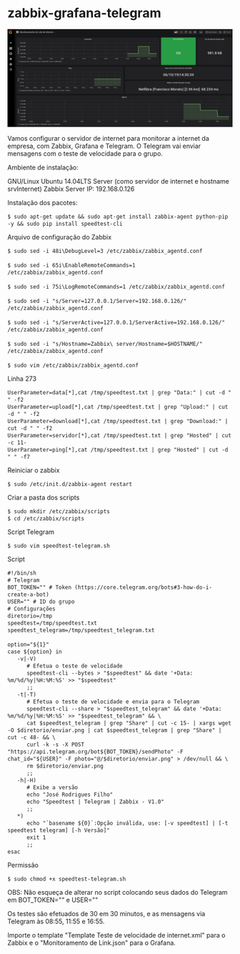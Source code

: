 # zabbix-grafana-telegram

<img src=MonitoramentoV1.0.png/></a>

Vamos configurar o servidor de internet para monitorar a internet da empresa, com Zabbix, Grafana e Telegram. O Telegram vai enviar mensagens com o teste de velocidade para o grupo.

Ambiente de instalação: 

GNU/Linux Ubuntu 14.04LTS Server (como servidor de internet e hostname srvInternet)
Zabbix Server IP: 192.168.0.126

Instalação dos pacotes:

    $ sudo apt-get update && sudo apt-get install zabbix-agent python-pip -y && sudo pip install speedtest-cli 
    
Arquivo de configuração do Zabbix

    $ sudo sed -i 48i\DebugLevel=3 /etc/zabbix/zabbix_agentd.conf

    $ sudo sed -i 65i\EnableRemoteCommands=1 /etc/zabbix/zabbix_agentd.conf

    $ sudo sed -i 75i\LogRemoteCommands=1 /etc/zabbix/zabbix_agentd.conf

    $ sudo sed -i "s/Server=127.0.0.1/Server=192.168.0.126/" /etc/zabbix/zabbix_agentd.conf

    $ sudo sed -i "s/ServerActive=127.0.0.1/ServerActive=192.168.0.126/" /etc/zabbix/zabbix_agentd.conf

    $ sudo sed -i "s/Hostname=Zabbix\ server/Hostname=$HOSTNAME/" /etc/zabbix/zabbix_agentd.conf

    $ sudo vim /etc/zabbix/zabbix_agentd.conf

Linha 273

    UserParameter=data[*],cat /tmp/speedtest.txt | grep "Data:" | cut -d " " -f2
    UserParameter=upload[*],cat /tmp/speedtest.txt | grep "Upload:" | cut -d " " -f2
    UserParameter=download[*],cat /tmp/speedtest.txt | grep "Download:" | cut -d " " -f2
    UserParameter=servidor[*],cat /tmp/speedtest.txt | grep "Hosted" | cut -c 11-
    UserParameter=ping[*],cat /tmp/speedtest.txt | grep "Hosted" | cut -d " " -f7
    
Reiniciar o zabbix

    $ sudo /etc/init.d/zabbix-agent restart
    
Criar a pasta dos scripts

    $ sudo mkdir /etc/zabbix/scripts
    $ cd /etc/zabbix/scripts
    
Script Telegram
 
    $ sudo vim speedtest-telegram.sh
    
Script
 
    #!/bin/sh
    # Telegram 
    BOT_TOKEN="" # Token (https://core.telegram.org/bots#3-how-do-i-create-a-bot)
    USER="" # ID do grupo 
    # Configurações
    diretorio=/tmp
    speedtest=/tmp/speedtest.txt
    speedtest_telegram=/tmp/speedtest_telegram.txt

    option="${1}" 
    case ${option} in 
       -v|-V)
          # Efetua o teste de velocidade  
          speedtest-cli --bytes > "$speedtest" && date '+Data: %m/%d/%y|%H:%M:%S' >> "$speedtest"
          ;; 
       -t|-T)  
          # Efetua o teste de velocidade e envia para o Telegram
          speedtest-cli --share > "$speedtest_telegram" && date '+Data: %m/%d/%y|%H:%M:%S' >> "$speedtest_telegram" && \
          cat $speedtest_telegram | grep "Share" | cut -c 15- | xargs wget -O $diretorio/enviar.png | cat $speedtest_telegram | grep "Share" | cut -c 48- && \
          curl -k -s -X POST "https://api.telegram.org/bot${BOT_TOKEN}/sendPhoto" -F chat_id="${USER}" -F photo="@/$diretorio/enviar.png" > /dev/null && \
          rm $diretorio/enviar.png
          ;;
       -h|-H) 
          # Exibe a versão 
          echo "José Rodrigues Filho"
          echo "Speedtest | Telegram | Zabbix - V1.0"
          ;;
       *)  
          echo "`basename ${0}`:Opção inválida, use: [-v speedtest] | [-t speedtest telegram] [-h Versão]" 
          exit 1
          ;; 
    esac
    
Permissão
 
    $ sudo chmod +x speedtest-telegram.sh
    
OBS: Não esqueça de alterar no script colocando seus dados do Telegram em 
BOT_TOKEN="" e
USER=""

Os testes são efetuados de 30 em 30 minutos, e as mensagens via Telegram às 08:55, 11:55 e 16:55. 

Importe o template "Template Teste de velocidade de internet.xml" para o Zabbix e o "Monitoramento de Link.json" para o Grafana.
